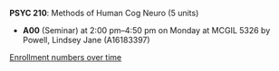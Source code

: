**PSYC 210**: Methods of Human Cog Neuro (5 units)

- **A00** (Seminar) at 2:00 pm–4:50 pm on Monday at MCGIL 5326 by Powell, Lindsey Jane (A16183397)

[Enrollment numbers over time](./PSYC210.tsv)
